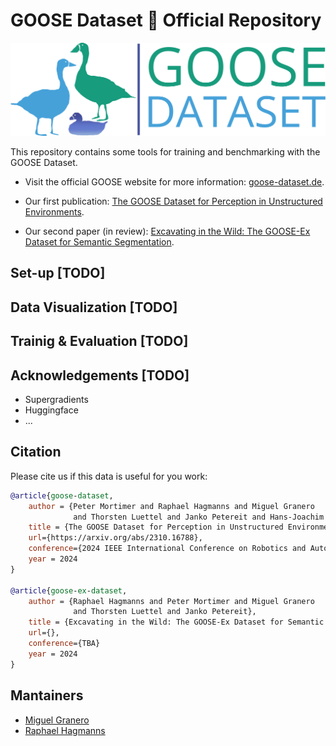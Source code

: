 # GOOSE Dataset :duck: Official Repository

<!-- ![logo](static/goose_logo_share.jpg) -->
![logo](static/goose_logo.png)

This repository contains some tools for training and benchmarking with the GOOSE Dataset.

- Visit the official GOOSE website for more information: [goose-dataset.de](https://goose-dataset.de/).

- Our first publication: [The GOOSE Dataset for Perception in Unstructured Environments](https://arxiv.org/abs/2310.16788).

- Our second paper (in review): [Excavating in the Wild: The GOOSE-Ex Dataset for Semantic Segmentation](https://goose-dataset.de/images/gooseEx.pdf).

## Set-up [TODO]

## Data Visualization [TODO]

## Trainig & Evaluation [TODO]

## Acknowledgements [TODO]

- Supergradients
- Huggingface
- ...

## Citation

Please cite us if this data is useful for you work:

```bibtex
@article{goose-dataset,
    author = {Peter Mortimer and Raphael Hagmanns and Miguel Granero
              and Thorsten Luettel and Janko Petereit and Hans-Joachim Wuensche},
    title = {The GOOSE Dataset for Perception in Unstructured Environments},
    url={https://arxiv.org/abs/2310.16788},
    conference={2024 IEEE International Conference on Robotics and Automation (ICRA)}
    year = 2024
}

@article{goose-ex-dataset,
    author = {Raphael Hagmanns and Peter Mortimer and Miguel Granero
              and Thorsten Luettel and Janko Petereit},
    title = {Excavating in the Wild: The GOOSE-Ex Dataset for Semantic Segmentation},
    url={},
    conference={TBA}
    year = 2024
} 
```

## Mantainers

- [Miguel Granero](mailto:miguel.granero@iosb.fraunhofer.de)
- [Raphael Hagmanns](mailto:raphael.hagmanns@iosb.fraunhofer.de)
